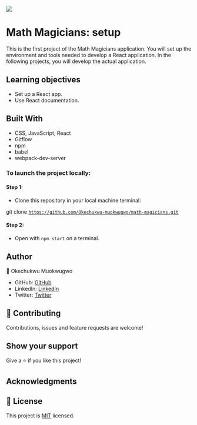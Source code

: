 ![](https://img.shields.io/badge/Microverse-blueviolet)

# Math Magicians: setup
 This is the first project of the Math Magicians application. You will set up the environment and tools needed to develop a React application. In the following projects, you will develop the actual application.

 ## Learning objectives
- Set up a React app.
- Use React documentation.

## Built With

- CSS, JavaScript, React
- Gitflow
- npm
- babel
- webpack-dev-server


### To launch the project locally:

#### Step 1:
- Clone this repository in your local machine terminal:

git clone <code>https://github.com/Okechukwu-muokwugwo/math-magicians.git</code>

#### Step 2:

- Open with <code>npm start</code> on a terminal.

## Author

👤 Okechukwu Muokwugwo

- GitHub: [GitHub](https://github.com/Okechukwu-muokwugwo)
- LinkedIn: [LinkedIn](https://www.linkedin.com/in/okeimuokwugwo/)
- Twitter: [Twitter](https://twitter.com/excel4eva)


## 🤝 Contributing

Contributions, issues and feature requests are welcome!


## Show your support

Give a ⭐️ if you like this project!

## Acknowledgments

## 📝 License

This project is [MIT](./MIT.md) licensed.
